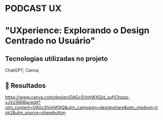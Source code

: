 # PODCAST UX

# "UXperience: Explorando o Design Centrado no Usuário"

## Tecnologias utilizadas no projeto
ChatGPT;
Canva;

## 🚀 Resultados
https://www.canva.com/design/DAGcSVohWXQ/d_sufjChpzq-xJVz3tRjBw/edit?utm_content=DAGcSVohWXQ&utm_campaign=designshare&utm_medium=link2&utm_source=sharebutton





